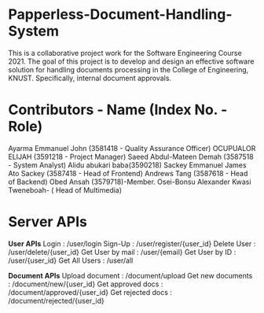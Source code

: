 # Papperless-Document-Handling-System

This is a collaborative project work for the Software Engineering Course 2021.
The goal of this project is to develop and design an effective software solution for
handling documents processing in the College of Engineering, KNUST. Specifically,
internal document approvals.

# Contributors - Name (Index No. - Role)

Ayarma Emmanuel John (3581418 - Quality Assurance Officer)
OCUPUALOR ELIJAH (3591218 - Project Manager)
Saeed Abdul-Mateen Demah (3587518 - System Analyst)
Alidu abukari baba(3590218)
Sackey Emmanuel James Ato Sackey (3587418 - Head of Frontend)
Andrews Tang (3587618 - Head of Backend)
Obed Ansah (3579718)-Member. Osei-Bonsu Alexander Kwasi Tweneboah- ( Head of Multimedia)


# Server APIs
**User APIs**
Login : /user/login
Sign-Up : /user/register/{user_id}
Delete User : /user/delete/{user_id}
Get User by mail    : /user/{email}
Get User by ID  : /user/{user_id}
Get All Users : /user/all

**Document APIs**
Upload document : /document/upload
Get new documents : /document/new/{user_id}
Get approved docs : /document/approved/{user_id}
Get rejected docs : /document/rejected/{user_id}
